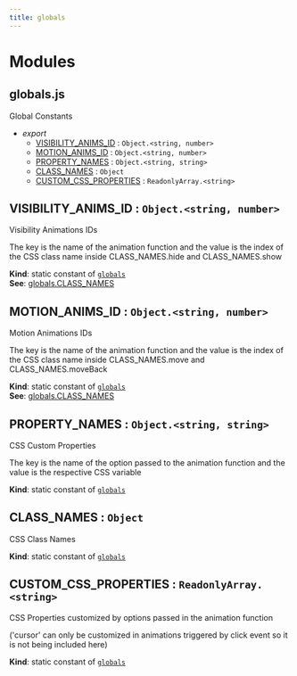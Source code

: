 ```yaml
---
title: globals
---
```


# Modules

## globals.js

Global Constants

- _export_
  - [VISIBILITY_ANIMS_ID](#visibility-anims-id) : <code>Object.&lt;string, number&gt;</code>
  - [MOTION_ANIMS_ID](#motion-anims-id) : <code>Object.&lt;string, number&gt;</code>
  - [PROPERTY_NAMES](#property-names) : <code>Object.&lt;string, string&gt;</code>
  - [CLASS_NAMES](#class-names) : <code>Object</code>
  - [CUSTOM_CSS_PROPERTIES](#custom-css-properties) : <code>ReadonlyArray.&lt;string&gt;</code>

## VISIBILITY_ANIMS_ID : <code>Object.&lt;string, number&gt;</code>

Visibility Animations IDs

The key is the name of the animation function
and the value is the index of the CSS class name
inside CLASS_NAMES.hide and CLASS_NAMES.show

**Kind**: static constant of [<code>globals</code>](#globals-js)  
**See**: [globals.CLASS_NAMES](#class-names)

## MOTION_ANIMS_ID : <code>Object.&lt;string, number&gt;</code>

Motion Animations IDs

The key is the name of the animation function
and the value is the index of the CSS class name
inside CLASS_NAMES.move and CLASS_NAMES.moveBack

**Kind**: static constant of [<code>globals</code>](#globals-js)  
**See**: [globals.CLASS_NAMES](#class-names)

## PROPERTY_NAMES : <code>Object.&lt;string, string&gt;</code>

CSS Custom Properties

The key is the name of the option passed to the animation function
and the value is the respective CSS variable

**Kind**: static constant of [<code>globals</code>](#globals-js)

## CLASS_NAMES : <code>Object</code>

CSS Class Names

**Kind**: static constant of [<code>globals</code>](#globals-js)

## CUSTOM_CSS_PROPERTIES : <code>ReadonlyArray.&lt;string&gt;</code>

CSS Properties customized by options passed in the animation function

('cursor' can only be customized in animations triggered by click event
so it is not being included here)

**Kind**: static constant of [<code>globals</code>](#globals-js)
